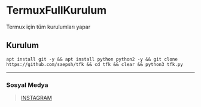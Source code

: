 # TermuxFullKurulum
Termux için tüm kurulumları yapar
## Kurulum

``apt install git -y &&
apt install python python2 -y
&& git clone https://github.com/saepsh/tfk &&
cd tfk && clear &&
python3 tfk.py``

------------------------
### Sosyal Medya
> [INSTAGRAM](https://Instagram.com/saep_officiall_/)
